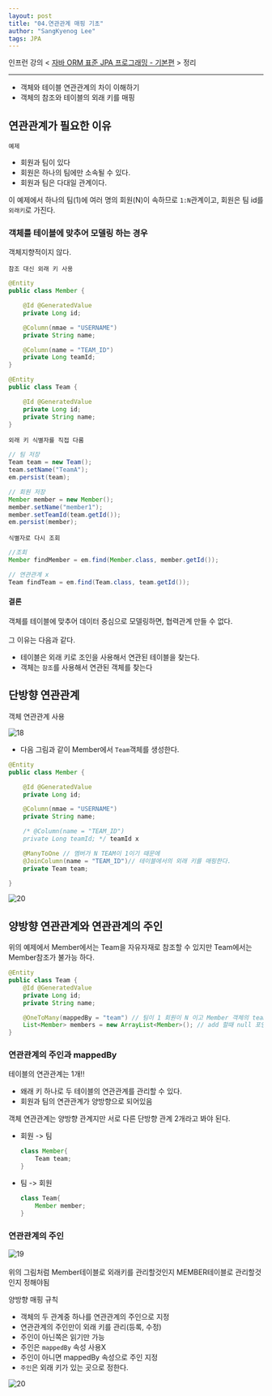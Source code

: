 ```yaml
---
layout: post
title: "04.연관관계 매핑 기초"
author: "SangKyenog Lee"
tags: JPA
---
```


인프런 강의 < [자바 ORM 표준 JPA 프로그래밍 - 기본편](https://www.inflearn.com/course/ORM-JPA-Basic/dashboard) > 정리

---

- 객체와 테이블 연관관계의 차이 이해하기
- 객체의 참조와 테이블의 외래 키를 매핑

## 연관관계가 필요한 이유

`예제`
- 회원과 팀이 있다
- 회원은 하나의 팀에만 소속될 수 있다.
- 회원과 팀은 다대일 관계이다.

이 예제에서 하나의 팀(1)에 여러 명의 회원(N)이 속하므로 `1:N`관계이고, 회원은 팀 id를 `외래키`로 가진다.

### 객체를 테이블에 맞추어 모델링 하는 경우
객체지향적이지 않다.

`참조 대신 외래 키 사용`
```java
@Entity
public class Member {

    @Id @GeneratedValue
    private Long id;

    @Column(nmae = "USERNAME")
    private String name;

    @Column(name = "TEAM_ID")
    private Long teamId;
}

@Entity
public class Team {

    @Id @GeneratedValue
    private Long id;
    private String name;
}
```

`외래 키 식별자를 직접 다룸`
```java
// 팀 저장
Team team = new Team();
team.setName("TeamA");
em.persist(team);

// 회원 저장
Member member = new Member();
member.setName("member1");
member.setTeamId(team.getId());
em.persist(member);
```

`식별자로 다시 조회`
```java
//조회
Member findMember = em.find(Member.class, member.getId());

// 연관관계 x
Team findTeam = em.find(Team.class, team.getId());
```
#### 결론
객체를 테이블에 맞추어 데이터 중심으로 모델링하면, 협력관계 만들 수 없다.<br></br>
그 이유는 다음과 같다.
- 테이블은 외래 키로 조인을 사용해서 연관된 테이블을 찾는다.
- 객체는 `참조`를 사용해서 연관된 객체를 찾는다

## 단방향 연관관계
객체 연관관계 사용

![18](/assets/jpaimage/jpa18.png)
- 다음 그림과 같이 Member에서 `Team`객체를 생성한다.

```java
@Entity
public class Member {

    @Id @GeneratedValue
    private Long id;

    @Column(nmae = "USERNAME")
    private String name;

    /* @Column(name = "TEAM_ID")
    private Long teamId; */ teamId x

    @ManyToOne // 멤버가 N TEAM이 1이기 때문에
    @JoinColumn(name = "TEAM_ID")// 테이블에서의 외래 키를 매핑한다.
    private Team team; 

}
```
![20](/assets/jpaimage/jpa20.png)

## 양방향 연관관계와 연관관계의 주인
위의 예제에서 Member에서는 Team을 자유자재로 참조할 수 있지만 Team에서는 Member참조가 불가능 하다.

```java
@Entity
public class Team {
    @Id @GeneratedValue
    private Long id;
    private String name;

    @OneToMany(mappedBy = "team") // 팀이 1 회원이 N 이고 Member 객체의 team 이라는 변수에 의해 매핑되어 있다는 뜻
    List<Member> members = new ArrayList<Member>(); // add 할때 null 포인트 에러를 피하기 위해 ArrayList로 초기화
}
```

### 연관관계의 주인과 mappedBy
테이블의 연관관계는 1개!!
- 왜래 키 하나로 두 테이블의 연관관계를 관리할 수 있다.
- 회원과 팀의 연관관계가 양방향으로 되어있음

객체 연관관계는 양방향 관계지만 서로 다른 단방향 관계 2개라고 봐야 된다.
- 회원 -> 팀
    ```java
    class Member{
        Team team;
    }
    ```
- 팀 -> 회원
    ```java
    class Team{
        Member member;
    }
    ```
### 연관관계의 주인

![19](/assets/jpaimage/jpa19.png)<br></br>
위의 그림처럼 Member테이블로 외래키를 관리할것인지 MEMBER테이블로 관리할것인지 정해야됨

양방향 매핑 규칙
- 객체의 두 관계중 하나를 연관관계의 주인으로 지정
- 연관관계의 주인만이 외래 키를 관리(등록, 수정)
- 주인이 아닌쪽은 읽기만 가능
- 주인은 `mappedBy` 속성 사용X
- 주인이 아니면 mappedBy 속성으로 주인 지정
- `주인`은 외래 키가 있는 곳으로 정한다.

![20](/assets/jpaimage/jpa20.png)